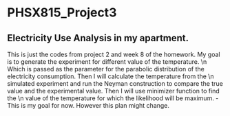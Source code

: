 # PHSX815_Project3
## Electricity Use Analysis in my apartment.
This is just the codes from project 2 and week 8 of the homework. My goal is to generate the experiment for different value of the temperature.  \n 
Which is passed as the parameter for the parabolic distribution of the electricity consumption. Then I will calculate the temperature from the \n
simulated experiment and run the Neyman construction to compare the true value and the experimental value. Then I will use minimizer function to find the \n
value of the temperature for which the likelihood will be maximum.
-This is my goal for now. However this plan might change. 

